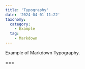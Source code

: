 ```yaml
---
title: 'Typography'
date: '2024-04-01 11:22'
taxonomy:
  category:
    - Example
  tag:
    - Markdown
---
```


Example of  Markdown Typography.

===

